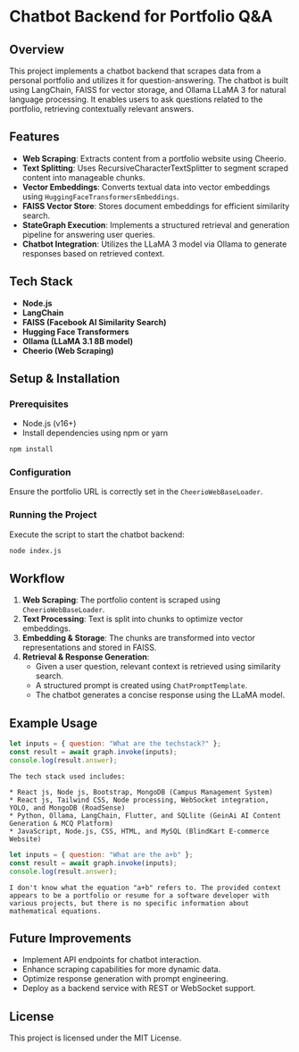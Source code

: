 # Chatbot Backend for Portfolio Q&A

## Overview
This project implements a chatbot backend that scrapes data from a personal portfolio and utilizes it for question-answering. The chatbot is built using LangChain, FAISS for vector storage, and Ollama LLaMA 3 for natural language processing. It enables users to ask questions related to the portfolio, retrieving contextually relevant answers.

## Features
- **Web Scraping**: Extracts content from a portfolio website using Cheerio.
- **Text Splitting**: Uses RecursiveCharacterTextSplitter to segment scraped content into manageable chunks.
- **Vector Embeddings**: Converts textual data into vector embeddings using `HuggingFaceTransformersEmbeddings`.
- **FAISS Vector Store**: Stores document embeddings for efficient similarity search.
- **StateGraph Execution**: Implements a structured retrieval and generation pipeline for answering user queries.
- **Chatbot Integration**: Utilizes the LLaMA 3 model via Ollama to generate responses based on retrieved context.

## Tech Stack
- **Node.js**
- **LangChain**
- **FAISS (Facebook AI Similarity Search)**
- **Hugging Face Transformers**
- **Ollama (LLaMA 3.1 8B model)**
- **Cheerio (Web Scraping)**

## Setup & Installation
### Prerequisites
- Node.js (v16+)
- Install dependencies using npm or yarn

```sh
npm install
```

### Configuration
Ensure the portfolio URL is correctly set in the `CheerioWebBaseLoader`.

### Running the Project
Execute the script to start the chatbot backend:

```sh
node index.js
```

## Workflow
1. **Web Scraping**: The portfolio content is scraped using `CheerioWebBaseLoader`.
2. **Text Processing**: Text is split into chunks to optimize vector embeddings.
3. **Embedding & Storage**: The chunks are transformed into vector representations and stored in FAISS.
4. **Retrieval & Response Generation**:
   - Given a user question, relevant context is retrieved using similarity search.
   - A structured prompt is created using `ChatPromptTemplate`.
   - The chatbot generates a concise response using the LLaMA model.

## Example Usage
```javascript
let inputs = { question: "What are the techstack?" };
const result = await graph.invoke(inputs);
console.log(result.answer);
```
```terminal
The tech stack used includes:

* React js, Node js, Bootstrap, MongoDB (Campus Management System)
* React js, Tailwind CSS, Node processing, WebSocket integration, YOLO, and MongoDB (RoadSense)
* Python, Ollama, LangChain, Flutter, and SQLlite (GeinAi AI Content Generation & MCQ Platform)
* JavaScript, Node.js, CSS, HTML, and MySQL (BlindKart E-commerce Website)
```
```javascript
let inputs = { question: "What are the a+b" };
const result = await graph.invoke(inputs);
console.log(result.answer);
```
```terminal
I don't know what the equation "a+b" refers to. The provided context appears to be a portfolio or resume for a software developer with 
various projects, but there is no specific information about mathematical equations.
```
## Future Improvements
- Implement API endpoints for chatbot interaction.
- Enhance scraping capabilities for more dynamic data.
- Optimize response generation with prompt engineering.
- Deploy as a backend service with REST or WebSocket support.

## License
This project is licensed under the MIT License.

